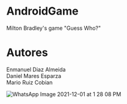 # AndroidGame
Milton Bradley's game "Guess Who?"
# Autores
Enmanuel Diaz Almeida
<br>
Daniel Mares Esparza
<br>
Mario Ruiz Cobian

![WhatsApp Image 2021-12-01 at 1 28 08 PM](https://user-images.githubusercontent.com/53630621/147174631-923da259-d640-415f-b7a9-8f9e34509db5.jpeg)
